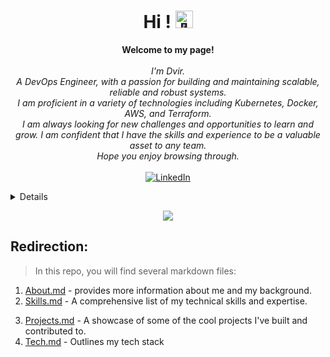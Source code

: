 <h1 align="center">Hi ! <img src="https://github-production-user-asset-6210df.s3.amazonaws.com/24524555/238178097-766d336d-b87d-44ba-807c-c51de2bc6b4d.gif" width="28px" alt="👋"></h1>

<p align="center">
    <b>Welcome to my page!</b><br><br>
    <i>
        I'm Dvir.<br>
        A DevOps Engineer, with a passion for building and maintaining scalable, reliable and robust systems.<br>
        I am proficient in a variety of technologies including Kubernetes, Docker, AWS, and Terraform.<br>
        I am always looking for new challenges and opportunities to learn and grow. I am confident that I have the skills and experience to be a valuable asset to any team.<br>
        Hope you enjoy browsing through.<br>
    </i><br>
    <a href="https://www.linkedin.com/in/dvir-gross-929252224/">
        <img src="https://img.shields.io/badge/LinkedIn-blue?style=flat-square&logo=linkedin" alt="LinkedIn">
    </a>
    <!-- <a href="https://www.kaggle.com/Slvr-one">
        <img src="https://img.shields.io/badge/Kaggle-blue?style=flat-square&logo=kaggle" alt="Kaggle">
    </a>
    <a href="https://leetcode.com/Slvr-one">
        <img src="https://img.shields.io/badge/LeetCode-blue?style=flat-square&logo=LeetCode" alt="LeetCode">
    </a> -->
</p>

<details>
<p align="center">
  <a href="https://github.com/Slvr-one">
    <img src="http://github-profile-summary-cards.vercel.app/api/cards/profile-details?username=Slvr-one&theme=transparent" />
  </a>
  <a href="https://github.com/Slvr-one">
    <img src="https://github-readme-streak-stats.herokuapp.com/?user=Slvr-one&hide_border=true&card_width=338&theme=transparent" />
  </a>
  <a href="https://github.com/Slvr-one">
    <img src="http://github-profile-summary-cards.vercel.app/api/cards/stats?username=Slvr-one&theme=transparent" />
  </a>
  <a href="https://github.com/Slvr-one">
    <img src="https://github-readme-stats.vercel.app/api/top-langs/?username=Slvr-one&langs_count=10&exclude_repo=&hide=jupyter%20notebook,vim%20script,cmake,makefile,batchfile,emacs%20lisp,css,html&layout=default&card_width=699&hide_border=true&theme=transparent" />
  </a>
</p>
</details>

<p align="center">
  <a href="https://github.com/Slvr-one">
    <img src="https://komarev.com/ghpvc/?username=Slvr-one&color=brightgreen&style=for-the-badge)" />
  </a>
</p>

## Redirection:
> In this repo, you will find several markdown files: 
1. [About.md](./About.md) - provides more information about me and my background.
2. [Skills.md](./Skills.md) - A comprehensive list of my technical skills and expertise.
<!-- 2. [Experience.md](./Experience.md) - My professional experiences, internships, and projects I've worked on. -->
3. [Projects.md](./Projects.md) - A showcase of some of the cool projects I've built and contributed to.
4. [Tech.md](./Tech.md) - Outlines my tech stack
